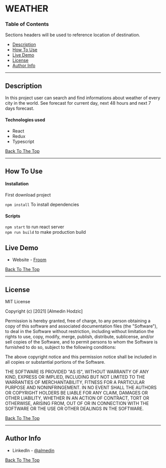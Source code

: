 # WEATHER

### Table of Contents

Sections headers will be used to reference location of destination.

- [Description](#description)
- [How To Use](#how-to-use)
- [Live Demo](#live-demo)
- [License](#license)
- [Author Info](#author-info)

---

## Description

In this project user can search and find informations about weather of every city in the world.
See forecast for current day, next 48 hours and next 7 days forecast.

#### Technologies used

- React
- Redux
- Typescript

[Back To The Top](#WEATHER)

---

## How To Use

#### Installation

First download project <br/>

`npm install` To install dependencies <br/>

#### Scripts

`npm start` to run react server <br/>
`npm run build` to make production build <br/>

## Live Demo

- Website - [Froom](https://froom-best.herokuapp.com/)

[Back To The Top](#WEATHER)

---

## License

MIT License

Copyright (c) [2021] [Almedin Hodzic]

Permission is hereby granted, free of charge, to any person obtaining a copy
of this software and associated documentation files (the "Software"), to deal
in the Software without restriction, including without limitation the rights
to use, copy, modify, merge, publish, distribute, sublicense, and/or sell
copies of the Software, and to permit persons to whom the Software is
furnished to do so, subject to the following conditions:

The above copyright notice and this permission notice shall be included in all
copies or substantial portions of the Software.

THE SOFTWARE IS PROVIDED "AS IS", WITHOUT WARRANTY OF ANY KIND, EXPRESS OR
IMPLIED, INCLUDING BUT NOT LIMITED TO THE WARRANTIES OF MERCHANTABILITY,
FITNESS FOR A PARTICULAR PURPOSE AND NONINFRINGEMENT. IN NO EVENT SHALL THE
AUTHORS OR COPYRIGHT HOLDERS BE LIABLE FOR ANY CLAIM, DAMAGES OR OTHER
LIABILITY, WHETHER IN AN ACTION OF CONTRACT, TORT OR OTHERWISE, ARISING FROM,
OUT OF OR IN CONNECTION WITH THE SOFTWARE OR THE USE OR OTHER DEALINGS IN THE
SOFTWARE.

[Back To The Top](#WEATHER)

---

## Author Info

- LinkedIn - [@almedin](https://www.linkedin.com/in/almedin-hodzic-171a3b203/)

[Back To The Top](#WEATHER)
